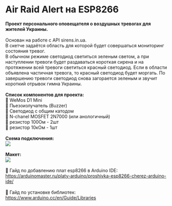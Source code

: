 # Air Raid Alert на ESP8266
<b>Проект персонального оповещателя о воздушных тревогах для жителей Украины.</b><br><br>
Основан на работе с API sirens.in.ua.<br>
В скетче задаётся область для которой будет совершаться мониторинг состояния тревог.<br>
В обычном режиме светодиод светиться зеленым светом, а при наступлении тревоги будет раздаваться короткая сирена и на протяжении всей тревоги светиться красный светодиод. Если в области объявлена частичная тревога, то красный светодиод будет моргать. По завершению тревоги светодиод снова загорается зеленым и звучит короткий отрывок гимна Украины.<br>
<br>
<b>Список компонентов для проекта:</b><br>
📌 WeMos D1 Mini<br>
📌 Пьезоизлучатель (Buzzer)<br>
📌 Светодиод с общим катодом<br>
📌 N-chanel MOSFET 2N7000 (или анологичный)<br>
📌 резистор 100Ом - 2шт<br>
📌 резистор 10кОм - 1шт<br>
<br>
<b>Схема подключения:</b><br>
<img src="https://raw.githubusercontent.com/pavel-fomychov/air-raid-alert-esp8266/main/scheme.jpg"><br>
<br>
<b>Макет:</b><br>
<img src="https://raw.githubusercontent.com/pavel-fomychov/air-raid-alert-esp8266/main/miniature.jpg"><br>
<br>
📌 Гайд по добавлению плат esp8266 в Arduino IDE:<br>
https://arduinomaster.ru/platy-arduino/proshivka-esp8266-cherez-arduino-ide/<br>
<br>
📌 Гайд по установке библиотек:<br>
https://www.arduino.cc/en/Guide/Libraries<br>
